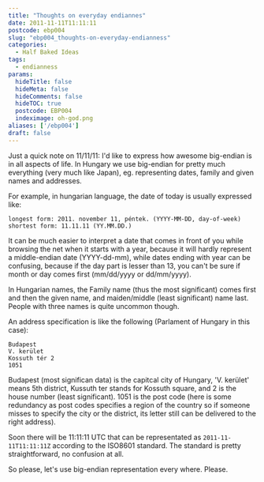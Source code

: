 ```yaml
---
title: "Thoughts on everyday endiannes"
date: 2011-11-11T11:11:11
postcode: ebp004
slug: "ebp004_thoughts-on-everyday-endianness"
categories:
  - Half Baked Ideas
tags: 
  - endianness
params:
  hideTitle: false
  hideMeta: false
  hideComments: false
  hideTOC: true
  postcode: EBP004
  indeximage: oh-god.png
aliases: ['/ebp004']
draft: false
---
```


Just a quick note on 11/11/11: I'd like to express how awesome big-endian is in all aspects of life. In Hungary we use big-endian for pretty much everything (very much like Japan), eg. representing dates, family and given names and addresses.

<!--more-->

For example, in hungarian language, the date of today is usually expressed like:

	longest form: 2011. november 11, péntek. (YYYY-MM-DD, day-of-week)
	shortest form: 11.11.11 (YY.MM.DD.)

It can be much easier to interpret a date that comes in front of you while browsing the net when it starts with a year, because it will hardly represent a middle-endian date (YYYY-dd-mm), while dates ending with year can be confusing, because if the day part is lesser than 13, you can't be sure if month or day comes first (mm/dd/yyyy or dd/mm/yyyy).

In Hungarian names, the Family name (thus the most significant) comes first and then the given name, and maiden/middle (least significant) name last. People with three names is quite uncommon though.

An address specification is like the following (Parlament of Hungary in this case):

	Budapest
	V. kerület
	Kossuth tér 2
	1051

Budapest (most significan data) is the capitcal city of Hungary, 'V. kerület' means 5th district, Kussuth ter stands for Kossuth square, and 2 is the house number (least significant). 1051 is the post code (here is some redundancy as post codes specifies a region of the country so if someone misses to specify the city or the district, its letter still can be delivered to the right address).

Soon there will be 11:11:11 UTC that can be representated as `2011-11-11T11:11:11Z` according to the ISO8601 standard. The standard is pretty straightforward, no confusion at all.

So please, let's use big-endian representation every where. Please.
